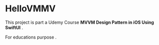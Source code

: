 # HelloVMMV

This project is part a Udemy Course **MVVM Design Pattern in iOS Using SwiftUI** .

For educations purpose .

